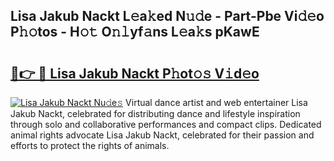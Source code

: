 ## Lisa Jakub Nackt L𝚎a𝚔ed N𝚞𝚍e - Part-Pbe Vi𝚍𝚎o P𝚑𝚘tos - H𝚘𝚝 O𝚗𝚕yf𝚊ns L𝚎a𝚔s pKawE

# <h2><a href="http://kfdnriu.oniu.top/?m=Lisa+Jakub+Nackt">🔗👉 🔴 Lisa Jakub Nackt P𝚑ot𝚘𝚜 V𝚒d𝚎o</a></h2>

[![Lisa Jakub Nackt Nu𝚍e𝚜](https://i.imgur.com/0qMVB7G.gif)](http://kfdnriu.oniu.top/?m=Lisa+Jakub+Nackt)
Virtual dance artist and web entertainer Lisa Jakub Nackt, celebrated for distributing dance and lifestyle inspiration through solo and collaborative performances and compact clips. Dedicated animal rights advocate Lisa Jakub Nackt, celebrated for their passion and efforts to protect the rights of animals.  

